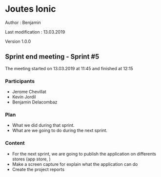 # Joutes Ionic

Author : Benjamin

Last modification : 13.03.2019

Version 1.0.0

## Sprint end meeting - Sprint #5

The meeting started on 13.03.2019 at 11:45 and finished at 12:15

### Participants

* Jerome Chevillat
* Kevin Jordil
* Benjamin Delacombaz

### Plan

* What we did during that sprint.
* What are we going to do during the next sprint.

### Content

* For the next sprint, we are going to publish the application on differents stores (app store, )
* Make a screen capture for explain what the application can do
* Create the project reports
